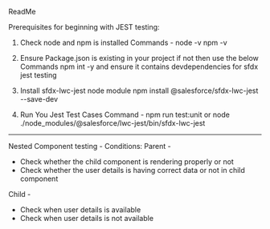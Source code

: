 ReadMe

Prerequisites for beginning with JEST testing:

1. Check node and npm is installed
Commands - 
node -v
npm -v

2. Ensure Package.json is existing in your project if not then use the below Commands
npm int -y and ensure it contains devdependencies for sfdx jest testing

3. Install sfdx-lwc-jest node module
npm install @salesforce/sfdx-lwc-jest --save-dev

4. Run You Jest Test Cases
Command - npm run test:unit or node ./node_modules/@salesforce/lwc-jest/bin/sfdx-lwc-jest

--------------------------
Nested Component testing - Conditions:
Parent - 
* Check whether the child component is rendering properly or not
* Check whether the user details is having correct data or not in child component

Child -
* Check when user details is available
* Check when user details is not available